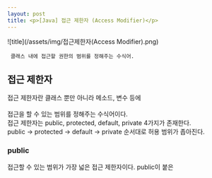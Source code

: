```yaml
---
layout: post
title: <p>[Java] 접근 제한자 (Access Modifier)</p>
---
```

![title](/assets/img/접근제한자(Access Modifier).png) <br>

~~~
 클래스 내에 접근할 권한의 범위를 정해주는 수식어.
~~~

## 접근 제한자
 접근 제한자란 클래스 뿐만 아니라 메소드, 변수 등에 <br>  
 접근을 할 수 있는 범위를 정해주는 수식어이다. <br>
 접근 제한자는 public, protected, default, private 4가지가 존재한다. <br>
 public -> protected -> default -> private 순서대로 허용 범위가 좁아진다.

### public
 접근할 수 있는 범위가 가장 넓은 접근 제한자이다.
 public이 붙은 
